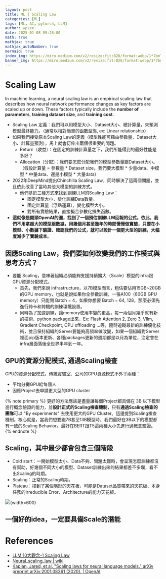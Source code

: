 ```yaml
---
layout: post
title: ML | Scaling Law
categories: [ML]
tags: [ML, AI, pytorch, LLM]
author: wpsze
date: 2025-01-08 09:28:00
math: true
mathjax: true
mathjax_autoNumber: true
mermaid: true
index_img: https://miro.medium.com/v2/resize:fit:828/format:webp/1*7bmT0RvnsfR1vvQ2ZBh8WQ.png
banner_img: https://miro.medium.com/v2/resize:fit:828/format:webp/1*7bmT0RvnsfR1vvQ2ZBh8WQ.png
---
```


# Scaling Law

In machine learning, a neural scaling law is an empirical scaling law that describes how neural network performance changes as key factors are scaled up or down. These factors typically include the **number of parameters**, **training dataset size**, and **training cost**.

- Scaling Law 定義：我們可以用模型大小、Dataset大小、總計算量，來預測模型最終能力。（通常以相對簡單的函數型態, ex: Linear relationship）
- 如果我們接受原本Scaling Law的定義（模型性能可藉由參數量、Dataset大小、計算量預測），馬上就會衍伸出兩個很重要的問題。
  - Return（收益）：在固定的訓練計算量之下，我們所能得到的最好性能是多好？
  - Allocation（分配）：我們要怎麼分配我們的模型參數量跟Dataset大小。（假設計算量 = 參數量 * Dataset size，我們要大模型 * 少量data、中模型 * 中量data、還是小模型 * 大量data）
- 2022年DeepMind提出Chinchilla Scaling Law，同時解決了這兩個問題，並且依此改善了當時其他大模型的訓練方式。
  - 他們基於三種方式來找到訓練LLM的Scaling Law：
    - 固定模型大小，變化訓練Data數量。
    - 固定計算量（浮點運算），變化模型大小。
    - 對所有實驗結果，直接擬合參數化損失函數。
- **這就像是開頭OpenAI的圖，找到了一個預估訓練LLM回報的公式，依此，我們不用拿超大的模型跟數據，用幾個月甚至幾年的時間慢慢做實驗，只要在小模型、小數據下驗證、確認我們的公式，就可以設計一個更大型的訓練，大幅度減少了實驗成本**。

## 因應Scaling Law，我們要如何改變我們的工作模式與思考方式？

- 要能 Scaling，意味著組織必須能夠支援持續擴大（Scale）模型的infra跟GPU資源分配模式。
  - 首先，我們來說 infrastructure，以7B模型而言，粗估要佔用15GB~20GB的GPU memory，也就是說如果你全參數訓練，一張A100（80GB GPU memory）只能開 Batch = 4，如果你想要 Batch = 64, 128，那麼必須先進行跨卡和跨機的訓練環境設置。
  - 同時為了加速訓練，讓memory使用率變的更高，每一兩個月幾乎就有新的技術、python package出來，Ex: Flash Attention 2, Zero 3, Vllm, Gradient Checkpoint, CPU offloading …等，隨時追蹤最新的訓練優化技術，並且保持組織的Server要能夠高頻率做改變，如果一個組織對Server裡面pip版本更新、各種packages更新的週期都是以月為單位，注定會在infra層面落後全世界半年到一年。

## GPU的資源分配模式, 通過Scaling檢查

GPU的資源分配模式，傳統實驗室、公司的GPU資源模式不外乎兩種：

- 平均分攤GPU給每個人
- 因應Project去申請更大型的GPU cluster

{% note primary %}
更好的方法應該是盡量讓每個Project都具備在 3B 以下模型進行概念驗證的能力，並**設計正式的Scaling檢查機制**，只有**通過Scaling檢查的團隊**可以 "By experiments" 去使用更大的GPU Cluster。這邊提到Scaling檢查機制，核心就是，當我們想要跑7B甚至13B模型時，我們最好在3B以下的模型都有一致的Scaling Behavior。最好在BERT跟T5這兩種大小先進行過概念驗證。
{% endnote %}

## Scaling，其中最少都會包含三個階段

- Cold start：一開始模型太小、Data不夠、問題太難時，會呈現怎麼訓練都沒有幫助，好幾個不同大小的模型、Dataset訓練出來的結果都差不多爛，看不出Scaling的時期。
- Scaling：正常的Scaling時期。
- Plateau：撞到了某個隱形的天花板，可能是Dataset品質帶來的天花板、本身任務的Irreducible Error、Architecture的能力天花板。

![](https://miro.medium.com/v2/resize:fit:828/format:webp/1*7bmT0RvnsfR1vvQ2ZBh8WQ.png){width=600}

## 一個好的idea，一定要具備Scale的潛能



# References

- [LLM 10大觀念-1 Scaling Law](https://axk51013.medium.com/llm%E5%B0%88%E6%AC%84-%E8%BF%8E%E6%8E%A52024%E5%B9%B4-10%E5%80%8B%E5%BF%85%E9%A0%88%E8%A6%81%E6%90%9E%E6%87%82%E7%9A%84llm%E6%A6%82%E5%BF%B5-1-scaling-law-5f6a409d35c5)
- [Neural_scaling_law | wiki](https://en.wikipedia.org/wiki/Neural_scaling_law)
- [Kaplan, Jared, et al. "Scaling laws for neural language models." arXiv preprint arXiv:2001.08361 (2020). | OpenAI](https://arxiv.org/abs/2001.08361)

